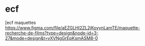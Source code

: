 # ecf
[ecf
maquettes https://www.figma.com/file/aEZGLHI2ZL2jKovynLamTE/maquette-recherche-de-films?type=design&node-id=3-27&mode=design&t=vXVNgGrEpKsmASM8-0
